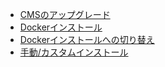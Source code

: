 - [CMSのアップグレード](upgrading-the-cms.html)
- [Dockerインストール](upgrade-xibo-for-docker-install.html)
- [Dockerインストールへの切り替え](upgrade-and-switch-to-xibo-for-docker-install.html)
- [手動/カスタムインストール](upgrade-manual-custom-install.html)
